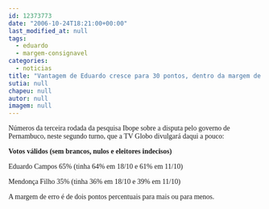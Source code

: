 ```yaml
---
id: 12373773
date: "2006-10-24T18:21:00+00:00"
last_modified_at: null
tags:
  - eduardo
  - margem-consignavel
categories:
  - noticias
title: "Vantagem de Eduardo cresce para 30 pontos, dentro da margem de erro"
sutia: null
chapeu: null
autor: null
imagem: null
---
```

<p><P><FONT face=Verdana>Números da terceira rodada da pesquisa Ibope sobre a disputa pelo governo de Pernambuco, neste segundo turno, que a TV Globo divulgará daqui a pouco:</FONT></P><B></p>
<p><P><FONT face=Verdana>Votos válidos (sem brancos, nulos e eleitores indecisos)</FONT></P></B></p>
<p><P><FONT face=Verdana>Eduardo Campos 65% (tinha 64% em 18/10 e 61% em 11/10)</FONT></P></p>
<p><P><FONT face=Verdana>Mendonça Filho 35% (tinha 36% em 18/10 e 39% em 11/10)</FONT></P></p>
<p><P><FONT face=Verdana>A margem de erro é de dois pontos percentuais para mais ou para menos.</FONT></P> </p>
